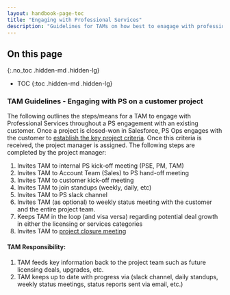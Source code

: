 ```yaml
---
layout: handbook-page-toc
title: "Engaging with Professional Services"
description: "Guidelines for TAMs on how best to enagage with professional services."
---
```


## On this page

{:.no_toc .hidden-md .hidden-lg}

- TOC
{:toc .hidden-md .hidden-lg}

### TAM Guidelines - Engaging with PS on a customer project

The following outlines the steps/means for a TAM to engage with Professional Services throughout a PS engagement with an existing customer.  Once a project is closed-won in Salesforce, PS Ops engages with the customer to [establish the key project criteria](https://about.gitlab.com/handbook/customer-success/professional-services-engineering/project-mgmt/#initiate).  Once this criteria is received, the project manager is assigned.  The following steps are completed by the project manager:

1. Invites TAM to internal PS kick-off meeting (PSE, PM, TAM)
1. Invites TAM to Account Team (Sales) to PS hand-off meeting
1. Invites TAM to customer kick-off meeting
1. Invites TAM to join standups (weekly, daily, etc)
1. Invites TAM to PS slack channel
1. Invites TAM (as optional) to weekly status meeting with the customer and the entire project team.
1. Keeps TAM in the loop (and visa versa) regarding potential deal growth in either the licensing or services categories
1. Invites TAM to [project closure meeting ](https://about.gitlab.com/handbook/customer-success/professional-services-engineering/project-mgmt/#deploy--close)

#### TAM Responsibility: 

1. TAM feeds key information back to the project team such as future licensing deals, upgrades, etc.
1. TAM keeps up to date with progress via (slack channel, daily standups, weekly status meetings, status reports sent via email, etc.)

